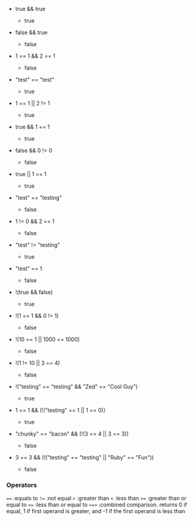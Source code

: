 * true && true
  * true

* false && true
  * false

* 1 == 1 && 2 == 1
  * false

* "test" == "test"
  * true

* 1 == 1 || 2 != 1
  * true

* true && 1 == 1
  * true

* false && 0 != 0
  * false

* true || 1 == 1
  * true

* "test" == "testing"
  * false

* 1 != 0 && 2 == 1
  * false

* "test" != "testing"
  * true

* "test" == 1
  * false

* !(true && false)
  * true

* !(1 == 1 && 0 != 1)
  * false

* !(10 == 1 || 1000 == 1000)
  * false

* !(1 != 10 || 3 == 4)
  * false

* !("testing" == "testing" && "Zed" == "Cool Guy")
  * true

* 1 == 1 && (!("testing" == 1 || 1 == 0))
  * true

* "chunky" == "bacon" && (!(3 == 4 || 3 == 3))
  * false

* 3 == 3 && (!("testing" == "testing" || "Ruby" == "Fun"))
  * false

### Operators

`==` :equals to
`!=` :not equal
`>` :greater than
`<` :less than
`>=` :greater than or equal to
`<=` :less than or equal to
`<=>` :combined comparison. returns 0 if equal, 1 if first operand is greater, and -1 if the first operand is less than
